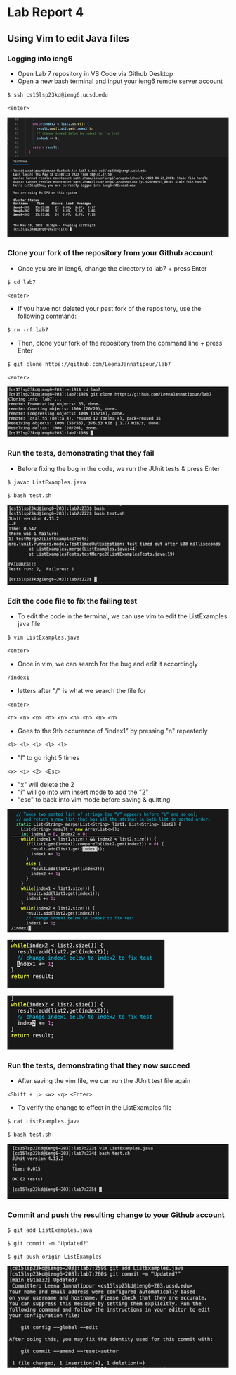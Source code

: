 # Lab Report 4
## Using Vim to edit Java files
### Logging into ieng6
- Open Lab 7 repository in VS Code via Github Desktop
- Open a new bash terminal and input your ieng6 remote server account
```
$ ssh cs15lsp23kd@ieng6.ucsd.edu
```

```
<enter>
```
![ssh remote server Login](lab7sshlogin.png)

### Clone your fork of the repository from your Github account
- Once you are in ieng6, change the directory to lab7 + press Enter
```
$ cd lab7
```

```
<enter>
```

- If you have not deleted your past fork of the repository, use the following command:
```
$ rm -rf lab7
```

- Then, clone your fork of the repository from the command line + press Enter
```
$ git clone https://github.com/LeenaJannatipour/lab7
```

```
<enter>
```
![Clone my fork of the repository from terminal](lab7gitclone.png)

### Run the tests, demonstrating that they fail
- Before fixing the bug in the code, we run the JUnit tests & press Enter
```
$ javac ListExamples.java
```

```
$ bash test.sh
```
![Running tests with a bug in the code](lab7testfailures.png)

### Edit the code file to fix the failing test
- To edit the code in the terminal, we can use vim to edit the ListExamples java file 
```
$ vim ListExamples.java
```

```
<enter>
```

- Once in vim, we can search for the bug and edit it accordingly
```
/index1
```

- letters after "/" is what we search the file for 
```
<enter>
```

```
<n> <n> <n> <n> <n> <n> <n> <n> <n>
```

- Goes to the 9th occurence of "index1" by pressing "n" repeatedly
```
<l> <l> <l> <l> <l>
```

- "l" to go right 5 times 
```
<x> <i> <2> <Esc>
```
- "x" will delete the 2 
- "i" will go into vim insert mode to add the "2" 
- "esc" to back into vim mode before saving & quitting

![After the above input, we can see the ListExamples file in the terminal](lab7vimstep1.png)

![Searching for all occurrences of index1](lab7vimstep2.png)

![After fixing the bug in the merge method](lab7vimfix.png)

### Run the tests, demonstrating that they now succeed
- After saving the vim file, we can run the JUnit test file again
```
<Shift + ;> <w> <q> <Enter>
```

- To verify the change to effect in the ListExamples file
```
$ cat ListExamples.java
```

```
$ bash test.sh
```
![Successful Test Run after fixing bug](lab7testsuccess.png)

### Commit and push the resulting change to your Github account

```
$ git add ListExamples.java
```

```
$ git commit -m "Updated?"
```

```
$ git push origin ListExamples
```

![Commit & Push to main with message via bash terminal](lab7addandcommit.png)


